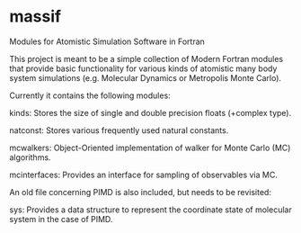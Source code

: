 # massif
Modules for Atomistic Simulation Software in Fortran

This project is meant to be a simple collection of Modern Fortran modules that provide basic functionality for various kinds of atomistic many body system simulations (e.g. Molecular Dynamics or Metropolis Monte Carlo).

Currently it contains the following modules:

kinds: Stores the size of single and double precision floats (+complex type).

natconst: Stores various frequently used natural constants.

mcwalkers: Object-Oriented implementation of walker for Monte Carlo (MC) algorithms.

mcinterfaces: Provides an interface for sampling of observables via MC.

An old file concerning PIMD is also included, but needs to be revisited:

sys: Provides a data structure to represent the coordinate state of molecular system in the case of PIMD.
